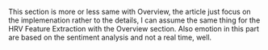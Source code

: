 This section is more or less same with Overview, the article just focus on the implemenation rather to the details, I can assume the same thing for the HRV Feature Extraction with the Overview section. Also emotion in this part are based on the sentiment analysis and not a real time, well.
